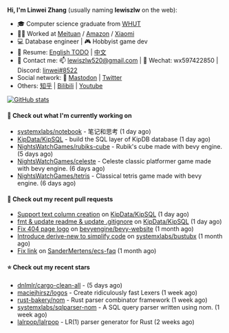 **Hi, I'm Linwei Zhang** (usually naming **lewiszlw** on the web):
- 🎓 Computer science graduate from [WHUT](https://en.wikipedia.org/wiki/Wuhan_University_of_Technology)
- 👨‍💻 Worked at [Meituan](https://about.meituan.com/home) / [Amazon](https://www.amazon.com/) / [Xiaomi](https://www.mi.com/)
- 💻 Database engineer | 🎮 Hobbyist game dev
- 📄 Resume: [English TODO](https://github.com/lewiszlw/lewiszlw/blob/main/Resume_EN.md) | [中文](https://github.com/lewiszlw/lewiszlw/blob/main/Resume_CN.md)
- 📱 Contact me: 📫 [lewiszlw520@gmail.com](mailto:lewiszlw520@gmail.com) | 💬 Wechat: wx597422850 | Discord: [linwei#8522](http://discordapp.com/users/891664307035713576)
- Social network: 🦣 [Mastodon](https://mastodon.world/@lewiszlw) | [Twitter](https://twitter.com/lewiszlw)
- Others: [知乎](https://www.zhihu.com/people/tian-qian-zhu-wu-ya) | [Bilibili](https://space.bilibili.com/43876861) | [Youtube](https://www.youtube.com/channel/UCnvri1tqAjxsp9nGQ63zUNw)

[![GitHub stats](https://github-readme-stats.vercel.app/api?username=lewiszlw&count_private=true&show_icons=true&theme=solarized-dark&include_all_commits=true)](https://github.com/anuraghazra/github-readme-stats)

#### 👷 Check out what I'm currently working on

- [systemxlabs/notebook](https://github.com/systemxlabs/notebook) - 笔记和思考 (1 day ago)
- [KipData/KipSQL](https://github.com/KipData/KipSQL) - build the SQL layer of KipDB database (1 day ago)
- [NightsWatchGames/rubiks-cube](https://github.com/NightsWatchGames/rubiks-cube) - Rubik&#39;s cube made with bevy engine. (5 days ago)
- [NightsWatchGames/celeste](https://github.com/NightsWatchGames/celeste) - Celeste classic platformer game made with bevy engine. (6 days ago)
- [NightsWatchGames/tetris](https://github.com/NightsWatchGames/tetris) - Classical tetris game made with bevy engine. (6 days ago)

#### 🔨 Check out my recent pull requests

- [Support text column creation](https://github.com/KipData/KipSQL/pull/77) on [KipData/KipSQL](https://github.com/KipData/KipSQL) (1 day ago)
- [fmt &amp; update readme &amp; update .gitignore](https://github.com/KipData/KipSQL/pull/76) on [KipData/KipSQL](https://github.com/KipData/KipSQL) (1 day ago)
- [Fix 404 page logo](https://github.com/bevyengine/bevy-website/pull/739) on [bevyengine/bevy-website](https://github.com/bevyengine/bevy-website) (1 month ago)
- [Introduce derive-new to simplify code](https://github.com/systemxlabs/bustubx/pull/48) on [systemxlabs/bustubx](https://github.com/systemxlabs/bustubx) (1 month ago)
- [Fix link](https://github.com/SanderMertens/ecs-faq/pull/19) on [SanderMertens/ecs-faq](https://github.com/SanderMertens/ecs-faq) (1 month ago)

#### ⭐ Check out my recent stars

- [dnlmlr/cargo-clean-all](https://github.com/dnlmlr/cargo-clean-all) -  (5 days ago)
- [maciejhirsz/logos](https://github.com/maciejhirsz/logos) - Create ridiculously fast Lexers (1 week ago)
- [rust-bakery/nom](https://github.com/rust-bakery/nom) - Rust parser combinator framework (1 week ago)
- [systemxlabs/sqlparser-nom](https://github.com/systemxlabs/sqlparser-nom) - A SQL query parser written using nom. (1 week ago)
- [lalrpop/lalrpop](https://github.com/lalrpop/lalrpop) - LR(1) parser generator for Rust (2 weeks ago)
